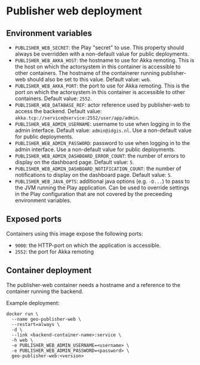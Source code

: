 # Publisher web deployment

## Environment variables

- ``PUBLISHER_WEB_SECRET``: the Play "secret" to use. This property should always be overridden with a non-default value for public deployments.
- ``PUBLISHER_WEB_AKKA_HOST``: the hostname to use for Akka remoting. This is the host on which the actorsystem in this container is accessible to other containers. The hostname of the containerer running publisher-web should also be set to this value. Default value: ``web``.
- ``PUBLISHER_WEB_AKKA_PORT``: the port to use for Akka remoting. This is the port on which the actorsystem in this container is accessible to other containers. Default value: ``2552``.
- ``PUBLISHER_WEB_DATABASE_REF``: actor reference used by publisher-web to access the backend. Default value: ``akka.tcp://service@service:2552/user/app/admin``.
- ``PUBLISHER_WEB_ADMIN_USERNAME``: username to use when logging in to the admin interface. Default value: ``admin@idgis.nl``. Use a non-default value for public deployments.
- ``PUBLISHER_WEB_ADMIN_PASSWORD``: password to use when logging in to the admin interface. Use a non-default value for public deployments.
- ``PUBLISHER_WEB_ADMIN_DASHBOARD_ERROR_COUNT``: the number of errors to display on the dashboard page. Default value: ``5``.
- ``PUBLISHER_WEB_ADMIN_DASHBOARD_NOTIFICATION_COUNT``: the number of notifications to display on the dashboard page. Default value: ``5``.
- ``PUBLISHER_WEB_JAVA_OPTS``: additional java options (e.g. ``-D...``) to pass to the JVM running the Play application. Can be used to override settings in the Play configuration that are not covered by the preceeding environment variables.

## Exposed ports

Containers using this image expose the following ports:

- ``9000``: the HTTP-port on which the application is accessible.
- ``2552``: the port for Akka remoting

## Container deployment

The publisher-web container needs a hostname and a reference to the container running the backend.

Example deployment:
```
docker run \
  --name geo-publisher-web \
  --restart=always \
  -d \
  --link <backend-container-name>:service \
  -h web \
  -e PUBLISHER_WEB_ADMIN_USERNAME=<username> \
  -e PUBLISHER_WEB_ADMIN_PASSWORD=<password> \
  geo-publisher-web:<version>
```
